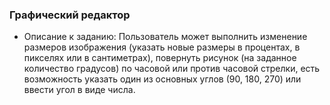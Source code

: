 ### Графический редактор

* Описание к заданию: 
Пользователь может выполнить изменение размеров изображения (указать новые размеры в процентах, в пикселях или в сантиметрах), повернуть рисунок (на заданное количество градусов) по часовой или против часовой стрелки, есть возможность указать один из основных углов (90, 180, 270) или ввести угол в виде числа.

[demo]: https://habrastorage.org/files/899/023/0e1/8990230e1d2c49f4bf3845bbfec4817a.png "графический редактор"